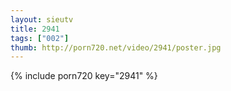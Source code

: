 ```yaml
--- 
layout: sieutv
title: 2941
tags: ["002"]
thumb: http://porn720.net/video/2941/poster.jpg
---
```

{% include porn720 key="2941" %} 
